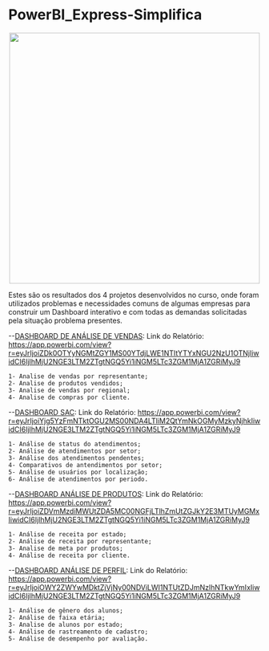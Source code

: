# PowerBI_Express-Simplifica

<div align="center">
<img src="https://github.com/Jottiinha/PowerBI_Express-Simplifica/assets/97920946/934e93cf-2083-4241-a860-bae6fea6987d" width="500px"/>
</div>

Estes são os resultados dos 4 projetos desenvolvidos no curso, onde foram utilizados problemas e necessidades comuns de algumas empresas para construir um Dashboard interativo e com todas as demandas solicitadas pela situação problema presentes.

--[DASHBOARD DE ANÁLISE DE VENDAS](https://github.com/Jottiinha/PowerBI_Express-Simplifica/tree/main/1-%20An%C3%A1lise%20de%20Vendas):
  Link do Relatório: https://app.powerbi.com/view?r=eyJrIjoiZDk0OTYyNGMtZGY1MS00YTdjLWE1NTItYTYxNGU2NzU1OTNjIiwidCI6IjlhMjU2NGE3LTM2ZTgtNGQ5Yi1iNGM5LTc3ZGM1MjA1ZGRiMyJ9

	1- Analise de vendas por representante;
	2- Analise de produtos vendidos;
	3- Analise de vendas por regional;
	4- Analise de compras por cliente.

--[DASHBOARD SAC](https://github.com/Jottiinha/PowerBI_Express-Simplifica/tree/main/2-%20Dashboard%20SAC):
  Link do Relatório: https://app.powerbi.com/view?r=eyJrIjoiYjg5YzFmNTktOGU2MS00NDA4LTliM2QtYmNkOGMyMzkyNjhkIiwidCI6IjlhMjU2NGE3LTM2ZTgtNGQ5Yi1iNGM5LTc3ZGM1MjA1ZGRiMyJ9

	1- Análise de status do atendimentos;
	2- Análise de atendimentos por setor;
	3- Análise dos atendimentos pendentes;
	4- Comparativos de antendimentos por setor;
	5- Análise de usuários por localização;
 	6- Análise de atendimentos por periodo.

--[DASHBOARD ANÁLISE DE PRODUTOS](https://github.com/Jottiinha/PowerBI_Express-Simplifica/tree/main/3%20-%20An%C3%A1lise%20de%20Produtos):
  Link do Relatório: https://app.powerbi.com/view?r=eyJrIjoiZDVmMzdiMWUtZDA5MC00NGFjLTlhZmUtZGJkY2E3MTUyMGMxIiwidCI6IjlhMjU2NGE3LTM2ZTgtNGQ5Yi1iNGM5LTc3ZGM1MjA1ZGRiMyJ9

	1- Análise de receita por estado;
 	2- Análise de receita por representante;
	3- Analise de meta por produtos;
	4- Análise de receita por cliente.

--[DASHBOARD ANÁLISE DE PERFIL](https://github.com/Jottiinha/PowerBI_Express-Simplifica/tree/main/4%20-%20An%C3%A1lise%20de%20Perfil): 
  Link do Relatório: https://app.powerbi.com/view?r=eyJrIjoiOWY2ZWYwMDktZjVjNy00NDViLWI1NTUtZDJmNzlhNTkwYmIxIiwidCI6IjlhMjU2NGE3LTM2ZTgtNGQ5Yi1iNGM5LTc3ZGM1MjA1ZGRiMyJ9

	1- Análise de gênero dos alunos;
 	2- Análise de faixa etária;
	3- Analise de alunos por estado;
 	4- Análise de rastreamento de cadastro;
	5- Análise de desempenho por avaliação.
 
